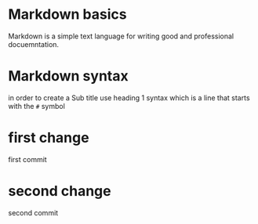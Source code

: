 # Markdown basics

Markdown is a simple text language for writing good and professional docuemntation.

# Markdown syntax

in order to create a Sub title use heading 1 syntax which is a line that starts with the `#` symbol
# first change

first commit
# second change

second commit